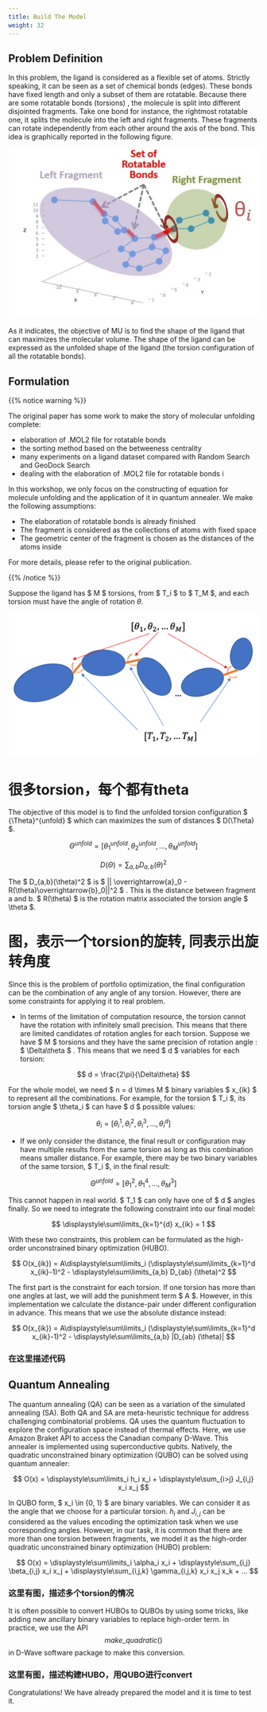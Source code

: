 ```yaml
---
title: Build The Model
weight: 32
---
```


## Problem Definition

In this problem, the ligand is considered as a flexible set of atoms. Strictly speaking, 
it can be seen as a set of chemical bonds (edges). These bonds have fixed length and 
only a subset of them are rotatable. Because there are some rotatable bonds (torsions)
, the molecule is split into different disjointed fragments. Take one bond for instance, 
the rightmost rotatable one, it splits the molecule into the left and right fragments. 
These fragments can rotate independently from each other around the axis of the bond. This 
idea is graphically reported in the following figure. 

 ![Rotatable Bonds](/images/rotatable-bonds.png)

 As it indicates, the objective of MU is to find the shape of the ligand that can maximizes 
 the molecular volume. The shape of the ligand can be expressed as the unfolded shape of the
  ligand (the torsion configuration of all the rotatable bonds).

## Formulation

{{% notice warning %}}

 The original paper has some work to make the story of molecular unfolding complete:

 * elaboration of .MOL2 file for rotatable bonds
 * the sorting method based on the betweeness centrality 
 * many experiments on a ligand dataset compared with Random Search and GeoDock Search
 * dealing with the elaboration of .MOL2 file for rotatable bonds i

 In this workshop, we only focus on the constructing of equation for molecule unfolding and 
 the application of it in quantum annealer. We make the following assumptions:

 * The elaboration of rotatable bonds is already finished
 * The fragment is considered as the collections of atoms with fixed space 
 * The geometric center of the fragment is chosen as the distances of the atoms inside

 For more details, please refer to the original publication.

{{% /notice %}}

Suppose the ligand has $ M $ torsions, from $ T_i $ to $ T_M $, and each torsion must have the angle 
of rotation $\theta$.

![Multiple Torsion](/images/multiple-torsion.png)

# 很多torsion，每个都有theta

The objective of this model is to find the unfolded torsion configuration $ {\Theta}^{unfold} $ which 
can maximizes the sum of distances $ D(\Theta) $.

$$ {\Theta}^{unfold} = [\theta^{unfold}_1,  \theta^{unfold}_2, ..., \theta^{unfold}_M] $$

$$ D(\Theta) = \sum_{a,b}D_{a,b}(\theta)^2 $$

The $ D_{a,b}(\theta)^2 $ is $ || \overrightarrow{a}_0 - R(\theta)\overrightarrow{b}_0||^2  $ . This is 
the distance between fragment a and b. $ R(\theta) $ is the rotation matrix associated the torsion angle 
$ \theta $.

# 图，表示一个torsion的旋转, 同表示出旋转角度

Since this is the problem of portfolio optimization, the final configuration can be the combination of any 
angle of any torsion. However, there are some constraints for applying it to real problem.
* In terms of the limitation of computation resource, the torsion cannot have the rotation with infinitely small 
precision. This means that there are limited candidates of rotation angles for each torsion. Suppose we have $ M $ 
torsions and they have the same precision of rotation angle : $ \Delta\theta $ . This means that we need $ d $ variables 
for each torsion:

$$ d = \frac{2\pi}{\Delta\theta} $$

For the whole model, we need $ n = d \times M $ binary variables $ x_{ik} $ to represent all the combinations. 
For example, for the torsion $ T_i $, its torsion angle $ \theta_i $ can have $ d $ possible values:

$$ \theta_i = [\theta_i^1,\theta_i^2,\theta_i^3, ..., \theta_i^d] $$

* If we only consider the distance, the final result or configuration may have multiple results from the same torsion as long 
as this combination means smaller distance. For example, there may be two binary variables of the same torsion, $ T_i $, in the 
final result:

$$ {\Theta}^{unfold} = [\theta^2_1,  \theta^4_1, ..., \theta^3_M] $$

This cannot happen in real world. $ T_1 $ can only have one of $ d $ angles finally. So we need to integrate the following constraint into our final model:

$$ \displaystyle\sum\limits_{k=1}^{d} x_{ik} = 1 $$

With these two constraints, this problem can be formulated as the high-order unconstrained binary optimization (HUBO).

$$ O(x_{ik}) = A\displaystyle\sum\limits_i (\displaystyle\sum\limits_{k=1}^d x_{ik}-1)^2 - \displaystyle\sum\limits_{a,b} D_{ab} (\theta)^2 $$

The first part is the constraint for each torsion. If one torsion has more than one angles at last, we will add the punishment term $ A $. 
However, in this implementation we calculate the distance-pair under different configuration in advance. This 
means that we use the absolute distance instead:

$$ O(x_{ik}) = A\displaystyle\sum\limits_i (\displaystyle\sum\limits_{k=1}^d x_{ik}-1)^2 - \displaystyle\sum\limits_{a,b} |D_{ab} (\theta)| $$

### 在这里描述代码

## Quantum Annealing

The quantum annealing (QA) can be seen as a variation of the simulated annealing (SA). Both QA and SA are meta-heuristic technique for address 
challenging combinatorial problems. QA uses the quantum fluctuation to explore the configuration space instead of thermal effects. Here, we use 
Amazon Braket API to access the Canadian company D-Wave. This annealer is implemented using superconductive qubits. Natively, the quadratic 
unconstrained binary optimization (QUBO) can be solved using quantum annealer:

$$ O(x) = \displaystyle\sum\limits_i h_i x_i + \displaystyle\sum_{i>j} J_{i,j} x_i x_j $$

In QUBO form, $ x_i \in \{0, 1\} $ are binary variables. We can consider it as the angle that we choose for a particular torsion. $h_i$ and $J_{i,j}$
 can be considered as the values encoding the optimization task when we use corresponding angles. However, in our task, it is common that there are 
 more than one torsion between fragments, we model it as the high-order quadratic unconstrained binary optimization (HUBO) problem:

$$ O(x) = \displaystyle\sum\limits_i \alpha_i x_i + \displaystyle\sum_{i,j} \beta_{i,j} x_i x_j + \displaystyle\sum_{i,j,k} \gamma_{i,j,k} x_i x_j x_k + ... $$

### 这里有图，描述多个torsion的情况

It is often possible to convert HUBOs to QUBOs by using some tricks, 
like adding new ancillary binary variables to replace high-order term. 
In practice, we use the API $$ make\_quadratic() $$ in D-Wave software package to 
make this conversion.

### 这里有图，描述构建HUBO，用QUBO进行convert

Congratulations! We have already prepared the model and it is time to test it.
